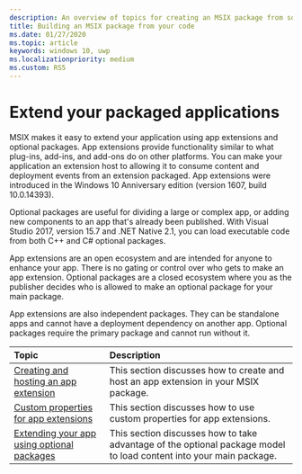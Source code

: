 ```yaml
---
description: An overview of topics for creating an MSIX package from source code
title: Building an MSIX package from your code 
ms.date: 01/27/2020
ms.topic: article
keywords: windows 10, uwp
ms.localizationpriority: medium
ms.custom: RS5
---
```


# Extend your packaged applications

MSIX makes it easy to extend your application using app extensions and optional packages. App extensions provide functionality similar to what plug-ins, add-ins, and add-ons do on other platforms. You can make your application an extension host to allowing it to consume content and deployment events from an extension packaged. App extensions were introduced in the Windows 10 Anniversary edition (version 1607, build 10.0.14393).

Optional packages are useful for dividing a large or complex app, or adding new components to an app that's already been published. With Visual Studio 2017, version 15.7 and .NET Native 2.1, you can load executable code from both C++ and C# optional packages.

App extensions are an open ecosystem and are intended for anyone to enhance your app. There is no gating or control over who gets to make an app extension. Optional packages are a closed ecosystem where you as the publisher decides who is allowed to make an optional package for your main package.

App extensions are also independent packages. They can be standalone apps and cannot have a deployment dependency on another app.  Optional packages require the primary package and cannot run without it.

|Topic| Description |
|:---|:---|
|[Creating and hosting an app extension](/windows/uwp/launch-resume/how-to-create-an-extension?context=%252fwindows%252fmsix%252frender)|This section discusses how to create and host an app extension in your MSIX package. |
[Custom properties for app extensions](custom-props-app-extensions.md)|This section discusses how to use custom properties for app extensions. |
|[Extending your app using optional packages](../package/optional-packages-with-executable-code.md)| This section discusses how to take advantage of the optional package model to load content into your main package. |
